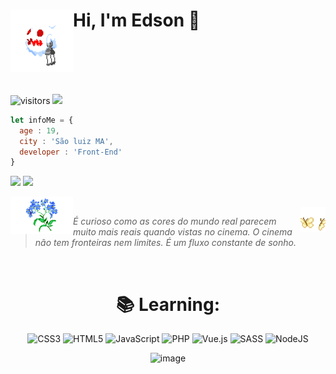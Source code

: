 <img align="left" alt="GIF" height="100px" width="100px" src="./Axj8ig7.gif" /> Hi, I'm Edson 🫴
==============
<br />
<br />
<br />
<br />


![visitors](https://visitor-badge.glitch.me/badge?page_id=eddev000&left_color=purple&right_color=red) 
[![](https://img.shields.io/github/followers/eddev000?label=Follow&style=social)](https://github.com/eddev000)


```js
let infoMe = {
  age : 19,
  city : 'São luiz MA',
  developer : 'Front-End'
}
```

[![](https://img.shields.io/badge/Letterboxd-00D735.svg?style=for-the-badge&logo=Letterboxd&logoColor=white)](https://letterboxd.com/Mayber/)
[![](https://img.shields.io/badge/WhatsApp-25D366.svg?style=for-the-badge&logo=WhatsApp&logoColor=white)](https://wa.me/5598985015011?text=HI)

<img align="left" alt="GIF"  width="100px" src="./flor.gif" /><br/>
<img align="right" alt="GIF" height="40px" width="40px" src="./butterfly.gif" />
> <i> É curioso como as cores do mundo real parecem muito mais reais quando vistas no cinema. O cinema não tem fronteiras nem limites. É um fluxo constante de sonho.</i>
<br/>

<div align="center">
<h1>📚 Learning:</h1>

![CSS3](https://img.shields.io/badge/css3-%231572B6.svg?style=for-the-badge&logo=css3&logoColor=white) ![HTML5](https://img.shields.io/badge/html5-%23E34F26.svg?style=for-the-badge&logo=html5&logoColor=white) ![JavaScript](https://img.shields.io/badge/javascript-%23323330.svg?style=for-the-badge&logo=javascript&logoColor=%23F7DF1E) ![PHP](https://img.shields.io/badge/php-%23777BB4.svg?style=for-the-badge&logo=php&logoColor=white) ![Vue.js](https://img.shields.io/badge/vuejs-%2335495e.svg?style=for-the-badge&logo=vuedotjs&logoColor=%234FC08D) ![SASS](https://img.shields.io/badge/SASS-hotpink.svg?style=for-the-badge&logo=SASS&logoColor=white) ![NodeJS](https://img.shields.io/badge/node.js-6DA55F?style=for-the-badge&logo=node.js&logoColor=white)

![image](https://github-readme-stats.vercel.app/api/top-langs/?username=eddev000&hide=html&layout=compact=true&theme=radical)
</div>
<div align="center">
</div>

